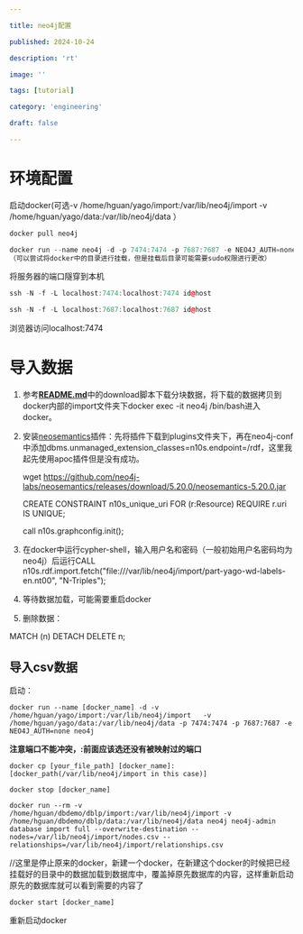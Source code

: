 ```yaml
---

title: neo4j配置

published: 2024-10-24

description: 'rt'

image: ''

tags: [tutorial]

category: 'engineering'

draft: false 

---
```

# 环境配置

启动docker(可选-v /home/hguan/yago/import:/var/lib/neo4j/import   -v /home/hguan/yago/data:/var/lib/neo4j/data ）

```cpp
docker pull neo4j

docker run --name neo4j -d -p 7474:7474 -p 7687:7687 -e NEO4J_AUTH=none neo4j
（可以尝试将docker中的目录进行挂载，但是挂载后目录可能需要sudo权限进行更改）
```

将服务器的端口隧穿到本机

```cpp
ssh -N -f -L localhost:7474:localhost:7474 id@host

ssh -N -f -L localhost:7687:localhost:7687 id@host
```

浏览器访问localhost:7474

# 导入数据

1. 参考[**README.md**](https://gist.github.com/kuzeko/9b5dbdf52102a59b9d3865c70a8576a0)中的download脚本下载分块数据，将下载的数据拷贝到docker内部的import文件夹下docker exec -it neo4j /bin/bash进入docker。
2. 安装[neosemantics](https://github.com/neo4j-labs/neosemantics)插件：先将插件下载到plugins文件夹下，再在neo4j-conf中添加dbms.unmanaged_extension_classes=n10s.endpoint=/rdf，这里我起先使用apoc插件但是没有成功。
   
    wget https://github.com/neo4j-labs/neosemantics/releases/download/5.20.0/neosemantics-5.20.0.jar
    
    CREATE CONSTRAINT n10s_unique_uri FOR (r:Resource) REQUIRE r.uri IS UNIQUE;
    
    call n10s.graphconfig.init();
    
3. 在docker中运行cypher-shell，输入用户名和密码（一般初始用户名密码均为neo4j）后运行CALL n10s.rdf.import.fetch("file:///var/lib/neo4j/import/part-yago-wd-labels-en.nt00", "N-Triples");
4. 等待数据加载，可能需要重启docker
5. 删除数据：

MATCH (n)
DETACH DELETE n;

## 导入csv数据

启动：

```
docker run --name [docker_name] -d -v /home/hguan/yago/import:/var/lib/neo4j/import   -v /home/hguan/yago/data:/var/lib/neo4j/data -p 7474:7474 -p 7687:7687 -e NEO4J_AUTH=none neo4j
```

 **注意端口不能冲突，:前面应该选还没有被映射过的端口**

```
docker cp [your_file_path] [docker_name]:[docker_path(/var/lib/neo4j/import in this case)]
```

```
docker stop [docker_name]
```

```
docker run --rm -v /home/hguan/dbdemo/dblp/import:/var/lib/neo4j/import -v /home/hguan/dbdemo/dblp/data:/var/lib/neo4j/data neo4j neo4j-admin database import full --overwrite-destination --nodes=/var/lib/neo4j/import/nodes.csv --relationships=/var/lib/neo4j/import/relationships.csv
```

//这里是停止原来的docker，新建一个docker，在新建这个docker的时候把已经挂载好的目录中的数据加载到数据库中，覆盖掉原先数据库的内容，这样重新启动原先的数据库就可以看到需要的内容了

```
docker start [docker_name]
```

重新启动docker